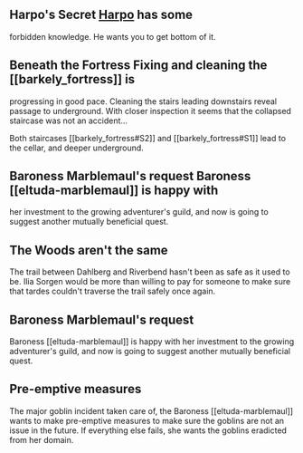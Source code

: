 ## Harpo's Secret [Harpo](worlds/wunderworld/characters/npcs/harpo) has some
forbidden knowledge. He wants you to get bottom of it.

## Beneath the Fortress Fixing and cleaning the [[barkely_fortress]] is
progressing in good pace. Cleaning the stairs leading downstairs reveal passage
to underground. With closer inspection it seems that the collapsed staircase
was not an accident...

Both staircases [[barkely_fortress#S2]] and [[barkely_fortress#S1]] lead to the
cellar, and deeper underground.

## Baroness Marblemaul's request Baroness [[eltuda-marblemaul]] is happy with
her investment to the growing adventurer's guild, and now is going to suggest
another mutually beneficial quest.

## The Woods aren't the same 
The trail between Dahlberg and Riverbend hasn't been as safe as it used to be.
Ilia Sorgen would be more than willing to pay for someone to make sure that
tardes couldn't traverse the trail safely once again.

## Baroness Marblemaul's request
Baroness [[eltuda-marblemaul]] is happy with her investment to the growing adventurer's guild, and now is going to suggest another mutually beneficial quest.

## Pre-emptive measures
The major goblin incident taken care of, the Baroness [[eltuda-marblemaul]] wants to make pre-emptive measures to make sure the goblins are not an issue in the future. If everything else fails, she wants the goblins eradicted from her domain.
